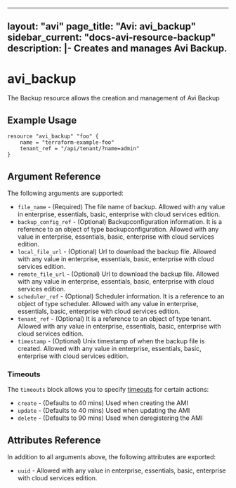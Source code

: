 <!--
    Copyright 2021 VMware, Inc.
    SPDX-License-Identifier: Mozilla Public License 2.0
-->
---
layout: "avi"
page_title: "Avi: avi_backup"
sidebar_current: "docs-avi-resource-backup"
description: |-
  Creates and manages Avi Backup.
---

# avi_backup

The Backup resource allows the creation and management of Avi Backup

## Example Usage

```hcl
resource "avi_backup" "foo" {
    name = "terraform-example-foo"
    tenant_ref = "/api/tenant/?name=admin"
}
```

## Argument Reference

The following arguments are supported:

* `file_name` - (Required) The file name of backup. Allowed with any value in enterprise, essentials, basic, enterprise with cloud services edition.
* `backup_config_ref` - (Optional) Backupconfiguration information. It is a reference to an object of type backupconfiguration. Allowed with any value in enterprise, essentials, basic, enterprise with cloud services edition.
* `local_file_url` - (Optional) Url to download the backup file. Allowed with any value in enterprise, essentials, basic, enterprise with cloud services edition.
* `remote_file_url` - (Optional) Url to download the backup file. Allowed with any value in enterprise, essentials, basic, enterprise with cloud services edition.
* `scheduler_ref` - (Optional) Scheduler information. It is a reference to an object of type scheduler. Allowed with any value in enterprise, essentials, basic, enterprise with cloud services edition.
* `tenant_ref` - (Optional) It is a reference to an object of type tenant. Allowed with any value in enterprise, essentials, basic, enterprise with cloud services edition.
* `timestamp` - (Optional) Unix timestamp of when the backup file is created. Allowed with any value in enterprise, essentials, basic, enterprise with cloud services edition.


### Timeouts

The `timeouts` block allows you to specify [timeouts](https://www.terraform.io/docs/configuration/resources.html#timeouts) for certain actions:

* `create` - (Defaults to 40 mins) Used when creating the AMI
* `update` - (Defaults to 40 mins) Used when updating the AMI
* `delete` - (Defaults to 90 mins) Used when deregistering the AMI

## Attributes Reference

In addition to all arguments above, the following attributes are exported:

* `uuid` -  Allowed with any value in enterprise, essentials, basic, enterprise with cloud services edition.


